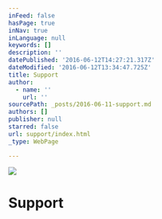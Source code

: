 ```yaml
---
inFeed: false
hasPage: true
inNav: true
inLanguage: null
keywords: []
description: ''
datePublished: '2016-06-12T14:27:21.317Z'
dateModified: '2016-06-12T13:34:47.725Z'
title: Support
author:
  - name: ''
    url: ''
sourcePath: _posts/2016-06-11-support.md
authors: []
publisher: null
starred: false
url: support/index.html
_type: WebPage

---
```

![](https://s3-us-west-2.amazonaws.com/the-grid-img/p/edd3c5867c48f255e1233f84050c8a138154cd75.jpg)

# Support